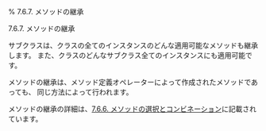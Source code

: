 % 7.6.7. メソッドの継承

7.6.7. メソッドの継承


サブクラスは、クラスの全てのインスタンスのどんな適用可能なメソッドも継承します。
また、クラスのどんなサブクラス全てのインスタンスにも適用可能です。

メソッドの継承は、メソッド定義オペレーターによって作成されたメソッドであっても、
同じ方法によって行われます。

メソッドの継承の詳細は、[7.6.6. メソッドの選択とコンビネーション](7.6.6.html)に記載されています。


